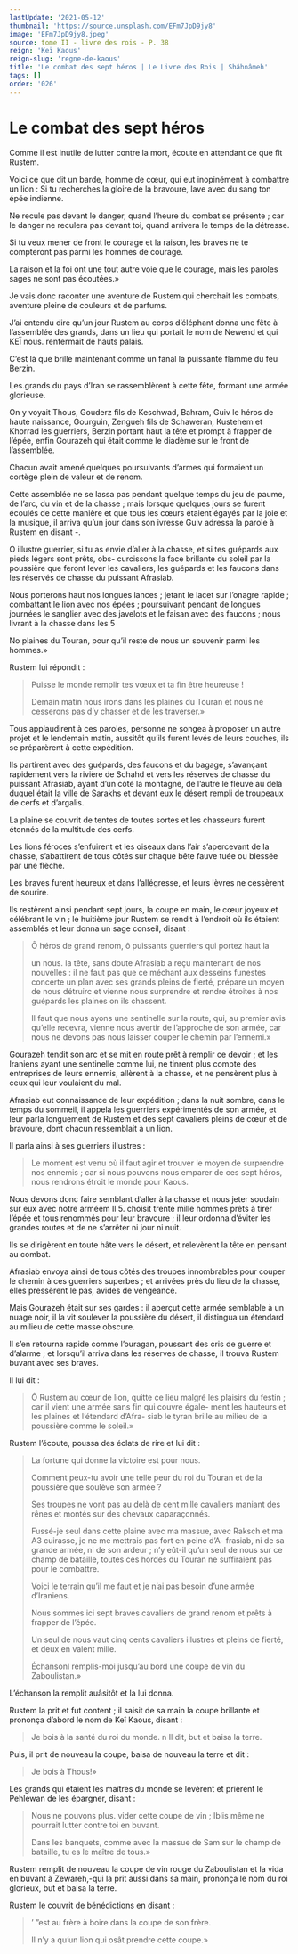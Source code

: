 ```yaml
---
lastUpdate: '2021-05-12'
thumbnail: 'https://source.unsplash.com/EFm7JpD9jy8'
image: 'EFm7JpD9jy8.jpeg'
source: tome II - livre des rois - P. 38
reign: 'Keï Kaous'
reign-slug: 'regne-de-kaous'
title: 'Le combat des sept héros | Le Livre des Rois | Shâhnâmeh'
tags: []
order: '026'
---
```


# Le combat des sept héros

Comme il est inutile de lutter contre la mort, écoute en attendant ce que fit Rustem.

Voici ce que dit un barde, homme de cœur, qui eut inopinément à combattre un lion : Si tu recherches la gloire de la bravoure, lave avec du sang ton épée indienne.

Ne recule pas devant le danger, quand l’heure du combat se présente ; car le danger ne reculera pas devant toi, quand arrivera le temps de la détresse.

Si tu veux mener de front le courage et la raison, les braves ne te compteront pas parmi les hommes de courage.

La raison et la foi ont une tout autre voie que le courage, mais les paroles sages ne sont pas écoutées.»

Je vais donc raconter une aventure de Rustem qui cherchait les combats, aventure pleine de couleurs et de parfums.

J’ai entendu dire qu’un jour Rustem au corps d’éléphant donna une fête à l’assemblée des grands, dans un lieu qui portait le nom de Newend et qui KEÏ nous. renfermait de hauts palais.

C’est là que brille maintenant comme un fanal la puissante flamme du feu Berzin.

Les.grands du pays d’Iran se rassemblèrent à cette fête, formant une armée glorieuse.

On y voyait Thous, Gouderz fils de Keschwad, Bahram, Guiv le héros de haute naissance, Gourguin, Zengueh fils de Schaweran, Kustehem et Khorrad les guerriers, Berzin portant haut la tête et prompt à frapper de l’épée, enfin Gourazeh qui était comme le diadème sur le front de l’assemblée.

Chacun avait amené quelques poursuivants d’armes qui formaient un cortège plein de valeur et de renom.

Cette assemblée ne se lassa pas pendant quelque temps du jeu de paume, de l’arc, du vin et de la chasse ; mais lorsque quelques jours se furent écoulés de cette manière et que tous les cœurs étaient égayés par la joie et la musique, il arriva qu’un jour dans son ivresse Guiv adressa la parole à Rustem en disant -.

O illustre guerrier, si tu as envie d’aller à la chasse, et si tes guépards aux pieds légers sont prêts, obs- curcissons la face brillante du soleil par la poussière que feront lever les cavaliers, les guépards et les faucons dans les réservés de chasse du puissant Afrasiab.

Nous porterons haut nos longues lances ; jetant le lacet sur l’onagre rapide ; combattant le lion avec nos épées ; poursuivant pendant de longues journées le sanglier avec des javelots et le faisan avec des faucons ; nous livrant à la chasse dans les 5

No
 plaines du Touran, pour qu’il reste de nous un souvenir parmi les hommes.»

Rustem lui répondit :

> Puisse le monde remplir tes vœux et ta fin être heureuse !
>
> Demain matin nous irons dans les plaines du Touran et nous ne cesserons pas d’y chasser et de les traverser.»

Tous applaudirent à ces paroles, personne ne songea à proposer un autre projet et le lendemain matin, aussitôt qu’ils furent levés de leurs couches, ils se préparèrent à cette expédition.

Ils partirent avec des guépards, des faucons et du bagage, s’avançant rapidement vers la rivière de Schahd et vers les réserves de chasse du puissant Afrasiab, ayant d’un côté la montagne, de l’autre le fleuve au delà duquel était la ville de Sarakhs et devant eux le désert rempli de troupeaux de cerfs et d’argalis.

La plaine se couvrit de tentes de toutes sortes et les chasseurs furent étonnés de la multitude des cerfs.

Les lions féroces s’enfuirent et les oiseaux dans l’air s’apercevant de la chasse, s’abattirent de tous côtés sur chaque bête fauve tuée ou blessée par une flèche.

Les braves furent heureux et dans l’allégresse, et leurs lèvres ne cessèrent de sourire.

Ils restèrent ainsi pendant sept jours, la coupe en main, le cœur joyeux et célébrant le vin ; le huitième jour Rustem se rendit à l’endroit où ils étaient assemblés et leur donna un sage conseil, disant :

> Ô héros de grand renom, ô puissants guerriers qui portez haut la
>
> un nous. la tête, sans doute Afrasiab a reçu maintenant de nos nouvelles : il ne faut pas que ce méchant aux desseins funestes concerte un plan avec ses grands pleins de fierté, prépare un moyen de nous détruirc et vienne nous surprendre et rendre étroites à nos guépards les plaines on ils chassent.
>
> Il faut que nous ayons une sentinelle sur la route, qui, au premier avis qu’elle recevra, vienne nous avertir de l’approche de son armée, car nous ne devons pas nous laisser couper le chemin par l’ennemi.»

Gourazeh tendit son arc et se mit en route prêt à remplir ce devoir ; et les Iraniens ayant une sentinelle comme lui, ne tinrent plus compte des entreprises de leurs ennemis, allèrent à la chasse, et ne pensèrent plus à ceux qui leur voulaient du mal.

Afrasiab eut connaissance de leur expédition ; dans la nuit sombre, dans le temps du sommeil, il appela les guerriers expérimentés de son armée, et leur parla longuement de Rustem et des sept cavaliers pleins de cœur et de bravoure, dont chacun ressemblait à un lion.

Il parla ainsi à ses guerriers illustres :

> Le moment est venu où il faut agir et trouver le moyen de surprendre nos ennemis ; car si nous pouvons nous emparer de ces sept héros, nous rendrons étroit le monde pour Kaous.

Nous devons donc faire semblant d’aller à la chasse et nous jeter soudain sur eux avec notre arméem Il 5. 
 choisit trente mille hommes prêts à tirer l’épée et tous renommés pour leur bravoure ; il leur ordonna d’éviter les grandes routes et de ne s’arrêter ni jour ni nuit.

Ils se dirigèrent en toute hâte vers le désert, et relevèrent la tête en pensant au combat.

Afrasiab envoya ainsi de tous côtés des troupes innombrables pour couper le chemin à ces guerriers superbes ; et arrivées près du lieu de la chasse, elles pressèrent le pas, avides de vengeance.

Mais Gourazeh était sur ses gardes : il aperçut cette armée semblable à un nuage noir, il la vit soulever la poussière du désert, il distingua un étendard au milieu de cette masse obscure.

Il s’en retourna rapide comme l’ouragan, poussant des cris de guerre et d’alarme ; et lorsqu’il arriva dans les réserves de chasse, il trouva Rustem buvant avec ses braves.

Il lui dit :

> Ô Rustem au cœur de lion, quitte ce lieu malgré les plaisirs du festin ; car il vient une armée sans fin qui couvre égale- ment les hauteurs et les plaines et l’étendard d’Afra- siab le tyran brille au milieu de la poussière comme le soleil.»

Rustem l’écoute, poussa des éclats de rire et lui dit :

> La fortune qui donne la victoire est pour nous.
>
> Comment peux-tu avoir une telle peur du roi du Touran et de la poussière que soulève son armée ?
>
> Ses troupes ne vont pas au delà de cent mille cavaliers maniant des rênes et montés sur des chevaux caparaçonnés.
>
> Fussé-je seul dans cette plaine avec ma massue, avec Raksch et ma A3 cuirasse, je ne me mettrais pas fort en peine d’A-
frasiab, ni de sa grande armée, ni de son ardeur ; n’y eût-il qu’un seul de nous sur ce champ de bataille, toutes ces hordes du Touran ne suffiraient pas pour le combattre.
>
> Voici le terrain qu’il me faut et je n’ai pas besoin d’une armée d’Iraniens.
>
> Nous sommes ici sept braves cavaliers de grand renom et prêts à frapper de l’épée.
>
> Un seul de nous vaut cinq cents cavaliers illustres et pleins de fierté, et deux en valent mille.
>
> Échansonl remplis-moi jusqu’au bord une coupe de vin du Zaboulistan.»

L’échanson la remplit auâsitôt et la lui donna.

Rustem la prit et fut content ; il saisit de sa main la coupe brillante et prononça d’abord le nom de Keî
Kaous, disant :

> Je bois à la santé du roi du monde. n Il dit, but et baisa la terre.

Puis, il prit de nouveau la coupe, baisa de nouveau la terre et dit :

> Je bois à Thous!»

Les grands qui étaient les maîtres du monde se levèrent et prièrent le Pehlewan de les épargner, disant :

> Nous ne pouvons plus. vider cette coupe de vin ; Iblis même ne pourrait lutter contre toi en buvant.
>
> Dans les banquets, comme avec la massue de Sam sur le champ de bataille, tu es le maître de tous.»

Rustem remplit de nouveau la coupe de vin rouge du Zaboulistan et la vida en buvant à Zewareh,-qui la prit aussi dans sa main, prononça le nom du roi glorieux, but et baisa la terre.

Rustem le couvrit de bénédictions en disant :

> ’ ”est au frère à boire dans la coupe de son frère.
>
> Il n’y a qu’un lion qui osât prendre cette coupe.»
